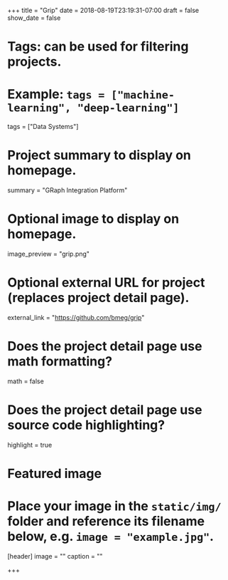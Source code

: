 +++
title = "Grip"
date = 2018-08-19T23:19:31-07:00
draft = false
show_date = false

# Tags: can be used for filtering projects.
# Example: `tags = ["machine-learning", "deep-learning"]`
tags = ["Data Systems"]

# Project summary to display on homepage.
summary = "GRaph Integration Platform"

# Optional image to display on homepage.
image_preview = "grip.png"

# Optional external URL for project (replaces project detail page).
external_link = "https://github.com/bmeg/grip"

# Does the project detail page use math formatting?
math = false

# Does the project detail page use source code highlighting?
highlight = true

# Featured image
# Place your image in the `static/img/` folder and reference its filename below, e.g. `image = "example.jpg"`.
[header]
image = ""
caption = ""

+++

